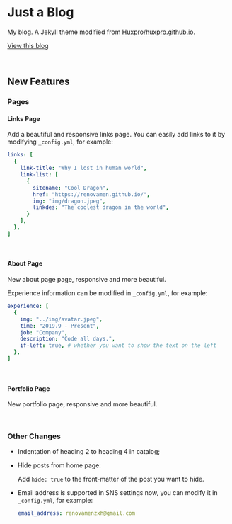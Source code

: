 # Just a Blog

My blog. A Jekyll theme modified from [Huxpro/huxpro.github.io](https://github.com/Huxpro/huxpro.github.io).

[View this blog](https://renovamen.ink/)

&nbsp;

## New Features

### Pages

#### Links Page

Add a beautiful and responsive links page. You can easily add links to it by modifying `_config.yml`, for example:

```yaml
links: [
  {
    link-title: "Why I lost in human world",
    link-list: [
      {
        sitename: "Cool Dragon",
        href: "https://renovamen.github.io/",
        img: "img/dragon.jpeg",
        linkdes: "The coolest dragon in the world",
      }
    ],
  },
]
```

&nbsp;

#### About Page

New about page page, responsive and more beautiful. 

Experience information can be modified in `_config.yml`, for example:

```yaml
experience: [
  {
    img: "../img/avatar.jpeg",
    time: "2019.9 - Present",
    job: "Company",
    description: "Code all days.",
    if-left: true, # whether you want to show the text on the left
  },
]
```

&nbsp;

#### Portfolio Page

New portfolio page, responsive and more beautiful.

&nbsp;

### Other Changes

- Indentation of heading 2 to heading 4 in catalog;

- Hide posts from home page: 

  Add `hide: true` to the front-matter of the post you want to hide.

- Email address is supported in SNS settings now, you can modify it in `_config.yml`, for example:

  ```yaml
  email_address: renovamenzxh@gmail.com
  ```